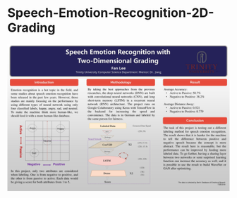 # Speech-Emotion-Recognition-2D-Grading
![](https://github.com/flee2-trinity/Speech-Emotion-Recognition-2D-Grading/blob/master/Poster.jpg)
